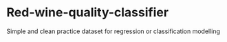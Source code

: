 # Red-wine-quality-classifier
Simple and clean practice dataset for regression or classification modelling
